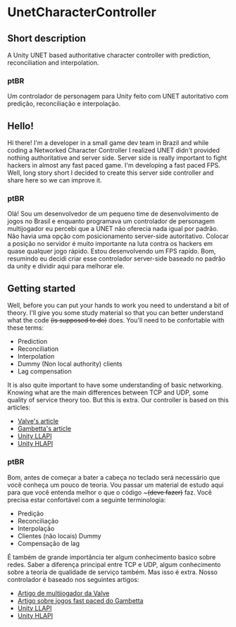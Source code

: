 # UnetCharacterController

## Short description
A Unity UNET based authoritative character controller with prediction, reconciliation and interpolation.

### ptBR
Um controlador de personagem para Unity feito com UNET autoritativo com predição, reconciliação e interpolação.

## Hello!
Hi there! I'm a developer in a small game dev team in Brazil and while coding a Networked Character Controller I realized UNET
didn't provided nothing authoritative and server side. Server side is really important to fight hackers in almost any fast paced
game. I'm developing a fast paced FPS. Well, long story short I decided to create this server side controller and share here so we
can improve it.

### ptBR
Olá! Sou um desenvolvedor de um pequeno time de desenvolvimento de jogos no Brasil e enquanto programava um controlador de personagem
multijogador eu percebi que a UNET não oferecia nada igual por padrão. Não havia uma opção com posicionamento server-side autoritativo.
Colocar a posição no servidor é muito importante na luta contra os hackers em quase qualquer jogo rápido. Estou desenvolvendo um FPS
rapído. Bom, resumindo eu decidi criar esse controlador server-side baseado no padrão da unity e dividir aqui para melhorar ele.

## Getting started
Well, before you can put your hands to work you need to understand a bit of theory. I'll give you some study material so that you can better understand what the code ~~(is supposed to do)~~ does. You'll need to be confortable with these terms:

* Prediction
* Reconciliation
* Interpolation
* Dummy (Non local authority) clients
* Lag compensation

It is also quite important to have some understanding of basic networking. Knowing what are the main differences between TCP and UDP, some quality of service theory too. But this is extra.
Our controller is based on this articles:

* [Valve's article](https://developer.valvesoftware.com/wiki/Source_Multiplayer_Networking)
* [Gambetta's article](http://gabrielgambetta.com/)
* [Unity LLAPI](http://www.robotmonkeybrain.com/good-enough-guide-to-unitys-unet-transport-layer-llapi/)
* [Unity HLAPI](http://docs.unity3d.com/Manual/UNetUsingHLAPI.html)

### ptBR
Bom, antes de começar a bater a cabeça no teclado será necessário que você conheça um pouco de teoria. Vou passar um material de estudo aqui para que você entenda melhor o que o código ~~~(deve fazer)~~ faz. Você precisa estar confortável com a seguinte terminologia:

* Predição
* Reconciliação
* Interpolação
* Clientes (não locais) Dummy
* Compensação de lag

É também de grande importância ter algum conhecimento basico sobre redes. Saber a diferença principal entre TCP e UDP, algum conhecimento sobre a teoria de qualidade de serviço também. Mas isso é extra.
Nosso controlador é baseado nos seguintes artigos:

* [Artigo de multijogador da Valve](https://developer.valvesoftware.com/wiki/Source_Multiplayer_Networking)
* [Artigo sobre jogos fast paced do Gambetta](http://gabrielgambetta.com/)
* [Unity LLAPI](http://www.robotmonkeybrain.com/good-enough-guide-to-unitys-unet-transport-layer-llapi/)
* [Unity HLAPI](http://docs.unity3d.com/Manual/UNetUsingHLAPI.html)
